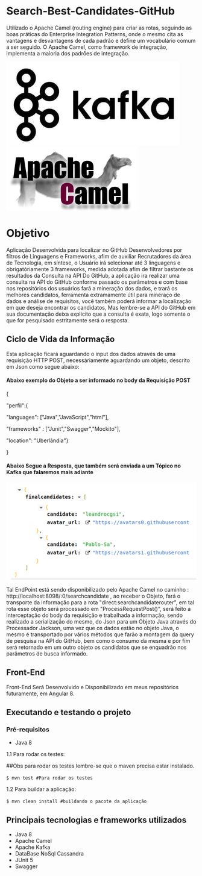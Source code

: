 # Search-Best-Candidates-GitHub
Utilizado o Apache Camel (routing engine) para criar as rotas, seguindo as boas práticas do Enterprise Integration Patterns,
onde o mesmo cita as vantagens e desvantagens de cada padrão e define um vocabulário comum a ser seguido. O Apache Camel, como framework de integração, implementa a maioria dos padrões de integração.

![alt text](kafka.jpg) ![alt text](camel-logo.png)

# Objetivo
Aplicação Desenvolvida para localizar no GitHub Desenvolvedores por filtros de Linguagens e Frameworks, afim de auxiliar Recrutadores da área de Tecnologia, em síntese, o Usuário irá selecionar até 3 linguagens e obrigatóriamente 3 frameworks, medida adotada afim de filtrar bastante os resultados da Consulta na API Do GitHub, a aplicação ira realizar uma consulta na API do GitHub conforme passado os parâmetros e com base nos repositórios dos usuários fará a mineração dos dados, e trará os melhores candidatos, ferramenta extramamente útil para mineraço de dados e análise de requisitos, você também poderá informar a localização em que deseja encontrar os candidatos, Mas lembre-se a API do GitHub em sua documentação deixa explicito que a consulta é exata, logo somente o que for pesquisado estritamente será o resposta.


## Ciclo de Vida da Informação
Esta aplicação ficará aguardando o input dos dados através de uma requisição HTTP POST, necessáriamente aguardando um objeto, descrito em Json como segue abaixo:

#### Abaixo exemplo do Objeto a ser informado no body da Requisição POST 

{

  "perfil":{
  
  "languages": ["Java","JavaScript","html"],                                    
                                                                                
  "frameworks" : ["Junit","Swagger","Mockito"],
  
  "location": "Uberlândia"}
  
}


#### Abaixo Segue a Resposta, que também será enviada a um Tópico no Kafka que falaremos mais adiante
![alt text](response.png)



Tal EndPoint está sendo disponibilizado pelo Apache Camel no caminho : http://localhost:8098/:0/searchcandidate , ao receber 
o Objeto, fará o transporte da informação para  a rota "direct:searchcandidaterouter", em tal rota esse objeto será processado
em "ProcessRequestPost()", será feito a interceptação do body da requisição e trabalhada a informação, sendo realizado a serialização do mesmo, do Json para um Objeto Java através do Processador Jackson, uma vez que os dados estão no objeto Java, o mesmo é transportado por vários métodos que farão a montagem da query de pesquisa na API do GitHub, bem como o consumo da mesma e por fim será retornado em um outro objeto os candidatos que se enquadrão nos parâmetros de busca informado.  

## Front-End
Front-End Será Desenvolvido e Disponibilizado em meus repositórios futuramente, em Angular 8.

## Executando e testando o projeto

### Pré-requisitos
* Java 8

1.1 Para rodar os testes:

##Obs para rodar os testes lembre-se que o maven precisa estar instalado. 

`$ mvn test #Para rodar os testes`

1.2 Para buildar a aplicação:

`$ mvn clean install #buildando o pacote da aplicação`

## Principais tecnologias e frameworks utilizados

- Java 8
- Apache Camel
- Apache Kafka
- DataBase NoSql Cassandra
- JUnit 5
- Swagger

